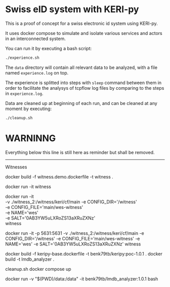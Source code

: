 # Swiss eID system with KERI-py

This is a proof of concept for a swiss electronic id system using  KERI-py.

It uses docker compose to simulate and isolate various services and actors
in an interconnected system.

You can run it by executing a bash script:

```bash
./experience.sh
```

The `data` directory will contain all relevant data to be analyzed,
with a file named `experience.log` on top.

The experience is splitted into steps with `sleep` command between them
in order to facilitate the analysys of tcpflow log files by comparing 
to the steps in `experience.log`.

Data are cleaned up at beginning of each run, and can be cleaned at any moment
by executing:

```bash
./cleanup.sh
```

# WARNINNG
Everything below this line is still here as reminder but shall be removed.

______________________________________________________________________


Witnesses

docker build -f witness.demo.dockerfile -t witness .

docker run -it witness

docker run -it \
    -v ./witness_2:/witness/keri/cf/main
    -e CONFIG_DIR='/witness' \
    -e CONFIG_FILE='main/wes-witness' \
    -e NAME='wes' \
    -e SALT='0AB3YW5uLXRoZS13aXRuZXNz' \
    witness


docker run -it -p 5631:5631 -v ./witness_2:/witness/keri/cf/main -e CONFIG_DIR='/witness' -e CONFIG_FILE='main/wes-witness' -e NAME='wes' -e SALT='0AB3YW5uLXRoZS13aXRuZXNz' witness





docker build -f keripy-base.dockerfile -t benk79tb/keripy:poc-1.0.1 .
docker build -t lmdb_analyzer .

cleanup.sh
docker compose up

docker run -v "$(PWD)/data:/data" -it benk79tb/lmdb_analyzer:1.0.1 bash
